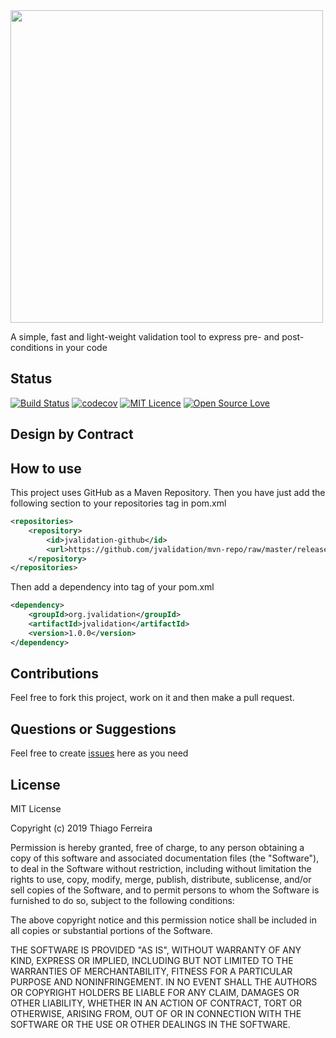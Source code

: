 <img src="https://raw.githubusercontent.com/jvalidation/jvalidation/master/src/main/resources/logo-full.png" width="500px"/>

A simple, fast and light-weight validation tool to express pre- and post-conditions in your code

## Status
[![Build Status](https://travis-ci.org/jvalidation/jvalidation.svg?branch=master)](https://travis-ci.org/jvalidation/jvalidation)
[![codecov](https://codecov.io/gh/jvalidation/jvalidation/branch/master/graph/badge.svg)](https://codecov.io/gh/jvalidation/jvalidation)
[![MIT Licence](https://badges.frapsoft.com/os/mit/mit.svg?v=103)](https://opensource.org/licenses/mit-license.php)
[![Open Source Love](https://badges.frapsoft.com/os/v1/open-source.svg?v=103)](https://github.com/ellerbrock/open-source-badges/)

## Design by Contract

## How to use

This project uses GitHub as a Maven Repository. Then you have just add the following section to your repositories tag in pom.xml

```xml
<repositories>
    <repository>
        <id>jvalidation-github</id>
        <url>https://github.com/jvalidation/mvn-repo/raw/master/releases</url>
    </repository>
</repositories>
```

Then add a dependency into tag of your pom.xml

```xml
<dependency>
    <groupId>org.jvalidation</groupId>
    <artifactId>jvalidation</artifactId>
    <version>1.0.0</version>
</dependency>
```

## Contributions

Feel free to fork this project, work on it and then make a pull request.

## Questions or Suggestions

Feel free to create <a href="https://github.com/jvalidation/jvalidation/issues">issues</a> here as you need

## License

MIT License

Copyright (c) 2019 Thiago Ferreira

Permission is hereby granted, free of charge, to any person obtaining a copy
of this software and associated documentation files (the "Software"), to deal
in the Software without restriction, including without limitation the rights
to use, copy, modify, merge, publish, distribute, sublicense, and/or sell
copies of the Software, and to permit persons to whom the Software is
furnished to do so, subject to the following conditions:

The above copyright notice and this permission notice shall be included in all
copies or substantial portions of the Software.

THE SOFTWARE IS PROVIDED "AS IS", WITHOUT WARRANTY OF ANY KIND, EXPRESS OR
IMPLIED, INCLUDING BUT NOT LIMITED TO THE WARRANTIES OF MERCHANTABILITY,
FITNESS FOR A PARTICULAR PURPOSE AND NONINFRINGEMENT. IN NO EVENT SHALL THE
AUTHORS OR COPYRIGHT HOLDERS BE LIABLE FOR ANY CLAIM, DAMAGES OR OTHER
LIABILITY, WHETHER IN AN ACTION OF CONTRACT, TORT OR OTHERWISE, ARISING FROM,
OUT OF OR IN CONNECTION WITH THE SOFTWARE OR THE USE OR OTHER DEALINGS IN THE
SOFTWARE.
